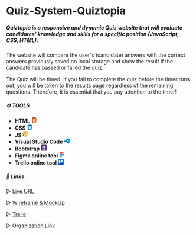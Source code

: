 # Quiz-System-Quiztopia


##### Quiztopia is a responsive and dynamic Quiz website that will evaluate candidates' knowledge and skills for a specific position (JavaScript, CSS, HTML). 

The website will compare the user's (candidate) answers with the correct answers previously saved on local storage and show the result if the candidate has passed or failed the quiz.

The Quiz will be timed. If you fail to complete the quiz before the timer runs out, you will be taken to the results page regardless of the remaining questions. Therefore, it is essential that you pay attention to the timer!


##### **⚙️ TOOLS**
   * **HTML  ![](images/html-5.png)**
   * **CSS   ![](images/CSS-1.png)**
   * **JS ![](images/javascript.png)**
   * **Visual Studio Code ![](images/vs.png)**
   * **Bootstrap ![](images/bootstrap.png)**
   * **Figma online tool ![](images/figma2.png)**
   * **Trello online tool ![](images/trello.png)**   



##### **📎 Links:**

▷ [Live URL](https://quiztopia.github.io/Quiztopia/)

▷ [Wireframe & MockUp](https://www.figma.com/file/qlA5OQvLtPGAIsFNWqq22q/Untitled?node-id=0%3A1&t=pvwXaWhTsis4uhnj-1)

▷ [Trello](https://trello.com/w/project2quizwebsite)

▷ [Organization Link](https://github.com/Quiztopia/Quiztopia)
